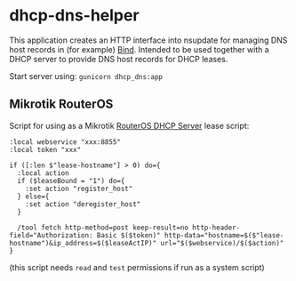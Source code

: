 # dhcp-dns-helper

This application creates an HTTP interface into nsupdate for managing DNS host records in (for example) [Bind](https://www.isc.org/bind/). Intended to be used together with a DHCP server to provide DNS host records for DHCP leases.

Start server using: `gunicorn dhcp_dns:app`

Mikrotik RouterOS
-----------------
Script for using as a Mikrotik [RouterOS DHCP Server](https://wiki.mikrotik.com/wiki/Manual:IP/DHCP_Server#General) lease script:
```
:local webservice "xxx:8855"
:local token "xxx"

if ([:len $"lease-hostname"] > 0) do={
  :local action
  if ($leaseBound = "1") do={
    :set action "register_host"
  } else={
    :set action "deregister_host"
  }

  /tool fetch http-method=post keep-result=no http-header-field="Authorization: Basic $($token)" http-data="hostname=$($"lease-hostname")&ip_address=$($leaseActIP)" url="$($webservice)/$($action)"
}
```
(this script needs `read` and `test` permissions if run as a system script)
